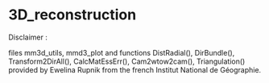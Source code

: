 # 3D_reconstruction

Disclaimer : 

files mm3d_utils, mmd3_plot and functions DistRadial(), DirBundle(),
Transform2DirAll(), CalcMatEssErr(), Cam2wtow2cam(), Triangulation()
provided by Ewelina Rupnik from the french Institut National de Géographie.
